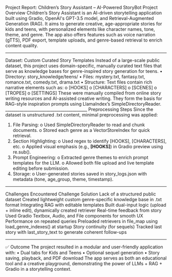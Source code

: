 Project Report: Children’s Story Assistant – AI-Powered StoryBot
Project Overview
Children’s Story Assistant is an AI-driven storytelling application built using Gradio, OpenAI's GPT-3.5 model, and Retrieval-Augmented Generation (RAG). It aims to generate creative, age-appropriate stories for kids and teens, with personalized elements like character names, tone, theme, and genre. The app also offers features such as voice narration (gTTS), PDF export, template uploads, and genre-based retrieval to enrich content quality.
________________________________________
Dataset: Custom Curated Story Templates
Instead of a large-scale public dataset, this project uses domain-specific, manually curated text files that serve as knowledge bases for genre-inspired story generation for teens.
•	Directory: story_knowledge/teens/
•	Files: mystery.txt, fantasy.txt, romance.txt, comedy.txt, drama.txt
•	Structure: Text files contain rich narrative elements such as:
o	[HOOKS]
o	[CHARACTERS]
o	[SCENES]
o	[TROPES]
o	[SETTINGS]
These were manually compiled from online story writing resources and AI-assisted creative writing. They form the basis for RAG-style inspiration prompts using LlamaIndex’s SimpleDirectoryReader.
________________________________________ Preprocessing Steps
Since the dataset is unstructured .txt content, minimal preprocessing was applied:
1.	File Parsing:
o	Used SimpleDirectoryReader to read and chunk documents.
o	Stored each genre as a VectorStoreIndex for quick retrieval.
2.	Section Highlighting:
o	Used regex to identify [HOOKS], [CHARACTERS], etc.
o	Applied visual emphasis (e.g., **[HOOKS]**) in Gradio preview using re.sub().
3.	Prompt Engineering:
o	Extracted genre themes to enrich prompt templates for the LLM.
o	Allowed both file upload and live template editing before submission.
4.	Storage:
o	User-generated stories saved in story_logs.json with metadata (tone, age_group, theme, timestamp).
________________________________________
Challenges Encountered
Challenge	Solution
Lack of a structured public dataset	Created lightweight custom genre-specific knowledge base in .txt format
 Integrating RAG with editable templates	Built dual-input logic (upload + inline edit), dynamically created retriever
Real-time feedback from story	Used Gradio Textbox, Audio, and File components for smooth UX
 Performance on repeated queries	Preloaded retrievers in file_map using load_genre_indexes() at startup
Story continuity (for sequels)	Tracked last story with last_story_text to generate coherent follow-ups
________________________________________
✅ Outcome
The project resulted in a modular and user-friendly application with:
•	Dual tabs for Kids and Teens
•	Optional sequel generation
•	Story saving, playback, and PDF download
The app serves as both an educational tool and a creative playground, demonstrating the power of LLMs + RAG + Gradio in a storytelling context.

